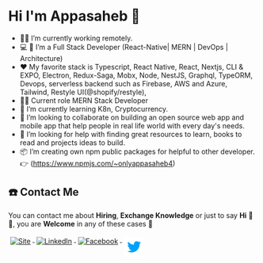 # Hi I'm Appasaheb 👋

- 🧑‍💻 I’m currently working remotely.
- 💻 📱 I’m a Full Stack Developer (React-Native| MERN | DevOps | Architecture)
- ❤ My favorite stack is Typescript, React Native, React, Nextjs, CLI & EXPO, Electron, Redux-Saga, Mobx, Node, NestJS, Graphql, TypeORM, Devops, serverless backend such as Firebase, AWS and Azure, Tailwind, Restyle UI(@shopify/restyle),
- 🧑‍💻 Current role MERN Stack Developer
- 🌱 I’m currently learning K8n, Cryptocurrency.
- 👯 I’m looking to collaborate on building an open source web app and mobile app that help people in real life world with every day's needs.
- 🤔 I’m looking for help with finding great resources to learn, books to read and projects ideas to build.
- 📦 I’m creating own npm public packages for helpful to other developer. 👉 (https://www.npmjs.com/~onlyappasaheb4)

## ☎️ Contact Me

You can contact me about **Hiring**, **Exchange Knowledge** or just to say **Hi** 👋😊, you are **Welcome** in any of these cases 🥰

<p align="left">
<a href="https://www.tech-abl.com" style="margin-top: 10px;">
<img src="https://img.freepik.com/premium-vector/globe-icon-with-gradient-purple-effect_197792-4858.jpg" alt="Site" height="60" style="vertical-align:top; margin:4px;">
</a>
<a href="https://www.linkedin.com/in/appasaheb-lakade-38a27077/">
<img src="https://avatars.githubusercontent.com/u/357098?s=200&v=4" alt="LinkedIn" height="40" style="vertical-align:top; margin:4px;">
</a>
<a href="https://www.facebook.com/appasaheblakade/">
<img src="https://avatars.githubusercontent.com/u/69631?s=200&v=4" alt="Facebook" height="40" style="vertical-align:top; margin:4px">
</a>
<a href="https://twitter.com/Appasah17162326">
<img src="https://raw.githubusercontent.com/github/explore/80688e429a7d4ef2fca1e82350fe8e3517d3494d/topics/twitter/twitter.png" alt="Twitter" height="40" style="vertical-align:top; margin:4px">
</a>
</p>

<!-- ## ☢️ Languages, frameworks and Databases ☢️

<p align="left">
<img src="https://cdn0.iconfinder.com/data/icons/HTML5/128/HTML_Logo.png" alt="HTML" height="40" style="vertical-align:top; margin:4px">
<img src="https://raw.githubusercontent.com/github/explore/80688e429a7d4ef2fca1e82350fe8e3517d3494d/topics/css/css.png" alt="CSS" height="40" style="vertical-align:top; margin:4px">
<img src="https://img.icons8.com/color/48/000000/sass.png" alt="sass" height="40" style="vertical-align:top; margin:4px">
<img src="https://raw.githubusercontent.com/github/explore/80688e429a7d4ef2fca1e82350fe8e3517d3494d/topics/javascript/javascript.png" alt="Javascript" height="40" style="vertical-align:top; margin:4px">
<img src="https://img.icons8.com/color/48/000000/typescript.png" alt="Typescript" height="40" style="vertical-align:top; margin:4px">
<img src="https://raw.githubusercontent.com/github/explore/80688e429a7d4ef2fca1e82350fe8e3517d3494d/topics/react/react.png" alt="React" height="40" style="vertical-align:top; margin:4px">
<img src="https://img.icons8.com/color/48/000000/redux.png" alt="redux" height="40" style="vertical-align:top; margin:4px">
<img src="https://mobx.js.org/img/mobx.png" alt="mobx" height="40" style="vertical-align:top; margin:4px">
<img src="https://img.icons8.com/color/48/000000/android-os.png" alt="android" height="40" style="vertical-align:top; margin:4px">
<img src="https://img.icons8.com/color/48/000000/ios-logo.png" alt="ios" height="40" style="vertical-align:top; margin:4px">
<img src="https://raw.githubusercontent.com/github/explore/28b02bbc9ad9f7a503c43775aebeb515dc2da5fc/topics/nextjs/nextjs.png" alt="Next.js" height="40" style="vertical-align:top; margin:4px">
<img src="https://raw.githubusercontent.com/github/explore/80688e429a7d4ef2fca1e82350fe8e3517d3494d/topics/nodejs/nodejs.png" alt="Node.js" height="40" style="vertical-align:top; margin:4px">
<img src="https://avatars.githubusercontent.com/u/5658226?s=200&v=4" alt="Express" height="40" style="vertical-align:top; margin:4px">
<img src="https://avatars.githubusercontent.com/u/45120?s=200&v=4" alt="MongoDB" height="40" style="vertical-align:top; margin:4px">
</p>

## ☢️ Deployment ☢️

<p align="left">
<img src="https://img.icons8.com/color/48/000000/azure-1.png" alt="azure" height="40" style="vertical-align:top; margin:4px">
<img src="https://img.icons8.com/color/48/000000/amazon-web-services.png" alt="aws" height="40" style="vertical-align:top; margin:4px">
<img src="https://img.icons8.com/color/48/000000/google-cloud-platform.png" alt="gcp" height="40" style="vertical-align:top; margin:4px">
<img src="https://raw.githubusercontent.com/github/explore/cb661bc288627f05a5ac4187b00495fd8048c9fa/topics/heroku/heroku.png" alt="Heroku" height="40" style="vertical-align:top; margin:4px">
<img src="https://avatars.githubusercontent.com/u/7892489?s=200&v=4" alt="Netlify" height="40" style="vertical-align:top; margin:4px">
</p>

## ☢️ Tools ☢️

<p align="left">
<img src="https://raw.githubusercontent.com/github/explore/80688e429a7d4ef2fca1e82350fe8e3517d3494d/topics/chrome/chrome.png" alt="Chrome" height="40" style="vertical-align:top; margin:4px">
<img src="https://raw.githubusercontent.com/github/explore/80688e429a7d4ef2fca1e82350fe8e3517d3494d/topics/visual-studio-code/visual-studio-code.png" alt="VS Code" height="40" style="vertical-align:top; margin:4px">
<img src="https://img.icons8.com/color/48/000000/xcode.png" alt="xcode" height="40" style="vertical-align:top; margin:4px">
<img src="https://img.icons8.com/color/48/000000/android-os.png" alt="android studio" height="40" style="vertical-align:top; margin:4px">
<img src="https://raw.githubusercontent.com/github/explore/80688e429a7d4ef2fca1e82350fe8e3517d3494d/topics/git/git.png" alt="Git" height="40" style="vertical-align:top; margin:4px">
</p>

## ☢️ Operating Systems ☢️

<p align="left">
<img src="https://img.icons8.com/color/48/000000/mac-client.png" alt="mac" height="40" style="vertical-align:top; margin:4px">
<img src="https://cdn1.iconfinder.com/data/icons/logotypes/32/windows-512.png" alt="Windows" height="40" style="vertical-align:top; margin:4px">
<img src="https://raw.githubusercontent.com/github/explore/80688e429a7d4ef2fca1e82350fe8e3517d3494d/topics/linux/linux.png" alt="Linux" height="40" style="vertical-align:top; margin:4px">
<img src="https://img.icons8.com/color/344/kali-linux.png" alt="Kali-linux" height="40" style="vertical-align:top; margin:4px">
</p>

## ✅ My GitHub Stats ✅

![appasaheb4 GitHub stats](https://github-readme-stats.vercel.app/api?username=appasaheb4&count_private=true&stars=true&include_all_commits=true&show_icons=true&theme=radical) -->

<!-- ![Top Langs](https://github-readme-stats.vercel.app/api/top-langs/?username=appasaheb4&layout=compact&theme=radical) -->

<!-- ## 🔱 My favourite projects 🔱

<a href="https://memetoons.me/">
  Memetoons
</a>
<a href="https://www.dailyfruits.in/">
  Daily Fruits
</a>
<a href="https://lims-plus-854e4.web.app/">
  Lims Plus
</a> -->
